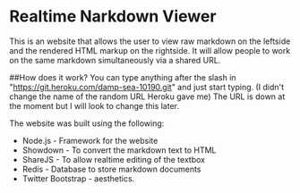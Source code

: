 # Realtime Narkdown Viewer

This is an website that allows the user to view raw markdown on the leftside and the rendered HTML markup on the rightside. 
It will allow people to work on the same markdown simultaneously via a shared URL.

##How does it work?
You can type anything after the slash in "https://git.heroku.com/damp-sea-10190.git" and just start typing. (I didn't change the name of the random URL Heroku gave me)
The URL is down at the moment but I will look to change this later. 


The website was built using the following:

- Node.js - Framework for the website
- Showdown - To convert the markdown text to HTML
- ShareJS - To allow realtime editing of the textbox
- Redis - Database to store markdown documents
- Twitter Bootstrap - aesthetics.
